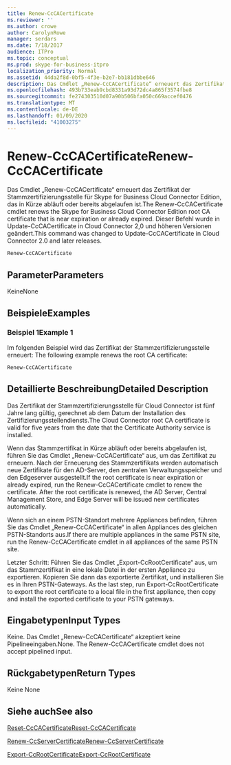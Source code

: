 ```yaml
---
title: Renew-CcCACertificate
ms.reviewer: ''
ms.author: crowe
author: CarolynRowe
manager: serdars
ms.date: 7/18/2017
audience: ITPro
ms.topic: conceptual
ms.prod: skype-for-business-itpro
localization_priority: Normal
ms.assetid: 44da2f8d-0bf5-4f3e-b2e7-bb181dbbe646
description: Das Cmdlet „Renew-CcCACertificate“ erneuert das Zertifikat der Stammzertifizierungsstelle für Skype for Business Cloud Connector Edition, das in Kürze abläuft oder bereits abgelaufen ist. Dieser Befehl wurde in Update-CcCACertificate in Cloud Connector 2,0 und höheren Versionen geändert.
ms.openlocfilehash: 493b733eab9cbd8331a93d72dc4a865f3574fbe8
ms.sourcegitcommit: fe274303510d07a90b506bfa050c669accef0476
ms.translationtype: MT
ms.contentlocale: de-DE
ms.lasthandoff: 01/09/2020
ms.locfileid: "41003275"
---
```

# <a name="renew-cccacertificate"></a><span data-ttu-id="3d690-104">Renew-CcCACertificate</span><span class="sxs-lookup"><span data-stu-id="3d690-104">Renew-CcCACertificate</span></span>
 
<span data-ttu-id="3d690-105">Das Cmdlet „Renew-CcCACertificate“ erneuert das Zertifikat der Stammzertifizierungsstelle für Skype for Business Cloud Connector Edition, das in Kürze abläuft oder bereits abgelaufen ist.</span><span class="sxs-lookup"><span data-stu-id="3d690-105">The Renew-CcCACertificate cmdlet renews the Skype for Business Cloud Connector Edition root CA certificate that is near expiration or already expired.</span></span> <span data-ttu-id="3d690-106">Dieser Befehl wurde in Update-CcCACertificate in Cloud Connector 2,0 und höheren Versionen geändert.</span><span class="sxs-lookup"><span data-stu-id="3d690-106">This command was changed to Update-CcCACertificate in Cloud Connector 2.0 and later releases.</span></span>
  
```powershell
Renew-CcCACertificate
```

## <a name="parameters"></a><span data-ttu-id="3d690-107">Parameter</span><span class="sxs-lookup"><span data-stu-id="3d690-107">Parameters</span></span>

<span data-ttu-id="3d690-108">Keine</span><span class="sxs-lookup"><span data-stu-id="3d690-108">None</span></span>
  
## <a name="examples"></a><span data-ttu-id="3d690-109">Beispiele</span><span class="sxs-lookup"><span data-stu-id="3d690-109">Examples</span></span>
<span data-ttu-id="3d690-110"><a name="Examples"> </a></span><span class="sxs-lookup"><span data-stu-id="3d690-110"></span></span>

### <a name="example-1"></a><span data-ttu-id="3d690-111">Beispiel 1</span><span class="sxs-lookup"><span data-stu-id="3d690-111">Example 1</span></span>

<span data-ttu-id="3d690-112">Im folgenden Beispiel wird das Zertifikat der Stammzertifizierungsstelle erneuert: </span><span class="sxs-lookup"><span data-stu-id="3d690-112">The following example renews the root CA certificate:</span></span> 
  
```powershell
Renew-CcCACertificate 
```

## <a name="detailed-description"></a><span data-ttu-id="3d690-113">Detaillierte Beschreibung</span><span class="sxs-lookup"><span data-stu-id="3d690-113">Detailed Description</span></span>
<span data-ttu-id="3d690-114"><a name="DetailedDescription"> </a></span><span class="sxs-lookup"><span data-stu-id="3d690-114"></span></span>

<span data-ttu-id="3d690-115">Das Zertifikat der Stammzertifizierungsstelle für Cloud Connector ist fünf Jahre lang gültig, gerechnet ab dem Datum der Installation des Zertifizierungsstellendiensts.</span><span class="sxs-lookup"><span data-stu-id="3d690-115">The Cloud Connector root CA certificate is valid for five years from the date that the Certificate Authority service is installed.</span></span>
  
<span data-ttu-id="3d690-p103">Wenn das Stammzertifikat in Kürze abläuft oder bereits abgelaufen ist, führen Sie das Cmdlet „Renew-CcCACertificate“ aus, um das Zertifikat zu erneuern. Nach der Erneuerung des Stammzertifikats werden automatisch neue Zertifikate für den AD-Server, den zentralen Verwaltungsspeicher und den Edgeserver ausgestellt.</span><span class="sxs-lookup"><span data-stu-id="3d690-p103">If the root certificate is near expiration or already expired, run the Renew-CcCACertificate cmdlet to renew the certificate. After the root certificate is renewed, the AD Server, Central Management Store, and Edge Server will be issued new certificates automatically.</span></span>
  
<span data-ttu-id="3d690-118">Wenn sich an einem PSTN-Standort mehrere Appliances befinden, führen Sie das Cmdlet „Renew-CcCACertificate“ in allen Appliances des gleichen PSTN-Standorts aus.</span><span class="sxs-lookup"><span data-stu-id="3d690-118">If there are multiple appliances in the same PSTN site, run the Renew-CcCACertificate cmdlet in all appliances of the same PSTN site.</span></span>
  
<span data-ttu-id="3d690-119">Letzter Schritt: Führen Sie das Cmdlet „Export-CcRootCertificate“ aus, um das Stammzertifikat in eine lokale Datei in der ersten Appliance zu exportieren. Kopieren Sie dann das exportierte Zertifikat, und installieren Sie es in Ihren PSTN-Gateways.
</span><span class="sxs-lookup"><span data-stu-id="3d690-119">As the last step, run Export-CcRootCertificate to export the root certificate to a local file in the first appliance, then copy and install the exported certificate to your PSTN gateways.</span></span>
  
## <a name="input-types"></a><span data-ttu-id="3d690-120">Eingabetypen</span><span class="sxs-lookup"><span data-stu-id="3d690-120">Input Types</span></span>
<span data-ttu-id="3d690-121"><a name="InputTypes"> </a></span><span class="sxs-lookup"><span data-stu-id="3d690-121"></span></span>

<span data-ttu-id="3d690-p104">Keine. Das Cmdlet „Renew-CcCACertificate“ akzeptiert keine Pipelineeingaben.</span><span class="sxs-lookup"><span data-stu-id="3d690-p104">None. The Renew-CcCACertificate cmdlet does not accept pipelined input.</span></span>
  
## <a name="return-types"></a><span data-ttu-id="3d690-124">Rückgabetypen</span><span class="sxs-lookup"><span data-stu-id="3d690-124">Return Types</span></span>
<span data-ttu-id="3d690-125"><a name="ReturnTypes"> </a></span><span class="sxs-lookup"><span data-stu-id="3d690-125"></span></span>

<span data-ttu-id="3d690-126">Keine </span><span class="sxs-lookup"><span data-stu-id="3d690-126">None</span></span>
  
## <a name="see-also"></a><span data-ttu-id="3d690-127">Siehe auch</span><span class="sxs-lookup"><span data-stu-id="3d690-127">See also</span></span>
<span data-ttu-id="3d690-128"><a name="ReturnTypes"> </a></span><span class="sxs-lookup"><span data-stu-id="3d690-128"></span></span>

[<span data-ttu-id="3d690-129">Reset-CcCACertificate</span><span class="sxs-lookup"><span data-stu-id="3d690-129">Reset-CcCACertificate</span></span>](reset-cccacertificate.md)
  
[<span data-ttu-id="3d690-130">Renew-CcServerCertificate</span><span class="sxs-lookup"><span data-stu-id="3d690-130">Renew-CcServerCertificate</span></span>](renew-ccservercertificate.md)
  
[<span data-ttu-id="3d690-131">Export-CcRootCertificate</span><span class="sxs-lookup"><span data-stu-id="3d690-131">Export-CcRootCertificate</span></span>](export-ccrootcertificate.md)
  


